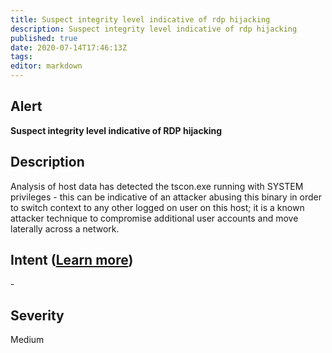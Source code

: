 ```yaml
---
title: Suspect integrity level indicative of rdp hijacking
description: Suspect integrity level indicative of rdp hijacking
published: true
date: 2020-07-14T17:46:13Z
tags:
editor: markdown
---
```


## Alert
**Suspect integrity level indicative of RDP hijacking**

## Description
Analysis of host data has detected the tscon.exe running with SYSTEM privileges - this can be indicative of an attacker abusing this binary in order to switch context to any other logged on user on this host; it is a known attacker technique to compromise additional user accounts and move laterally across a network.

## Intent ([Learn more](/public/security/alerts/intentions.md))
\-

## Severity
Medium




